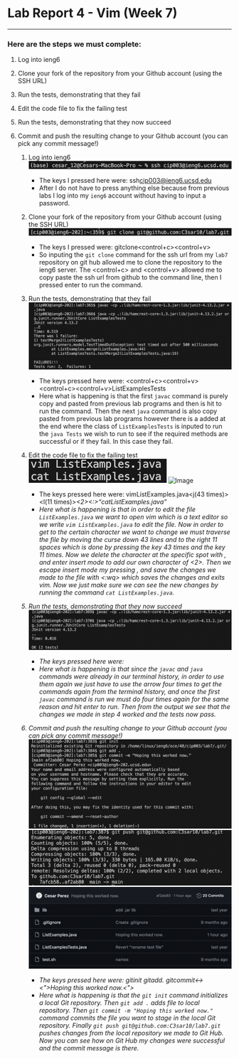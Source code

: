 # Lab Report 4 - Vim (Week 7)
---
### Here are the steps we must complete:
1. Log into ieng6
2. Clone your fork of the repository from your Github account (using the SSH URL)
3. Run the tests, demonstrating that they fail
4. Edit the code file to fix the failing test
5. Run the tests, demonstrating that they now succeed
6. Commit and push the resulting change to your Github account (you can pick any commit message!)

   1. Log into ieng6
      ![Image](Lab4_Ex1.png)
      - The keys I pressed here were: ssh<space>cip003@ieng6.ucsd.edu<enter>
      - After I do not have to press anything else because from previous labs I log into my `ieng6` account without having to input a password.
     
   2. Clone your fork of the repository from your Github account (using the SSH URL)
      ![Image](Lab4_Ex2.png)
      - The keys I pressed were: git<space>clone<space><control+c><control+v><enter>
      - So inputing the `git clone` command for the ssh url from my `lab7` repository on git hub allowed me to clone the repository to the ieng6 server. The <control+c> and <control+v> allowed me to copy paste the ssh url from github to the command line, then I pressed enter to run the command. 
     
   3. Run the tests, demonstrating that they fail
     ![Image](Lab4_Ex3.png)
      - The keys pressed here were: <control+c><control+v><enter><control+c><control+v><space>ListExamplesTests<enter>
      - Here what is happening is that the first `javac` command is purely copy and pasted from previous lab programs and then <enter> is hit to run the command. Then the next `java` command is also copy pasted from previous lab programs however there is a <space> added at the end where the class of `ListExamplesTests` is inputed to run the `java Tests` we wish to run to see if the required methods are successful or if they fail. In this case they fail.
     
   4. Edit the code file to fix the failing test
      ![Image](Lab4_Ex4.png)
      ![Image](Lab_Ex4.1.png)
      - The keys pressed here were: vim<space>ListExamples.java<j(43 times)><l(11 times)><x><i><2><esc><:><w><q><enter>cat<space>ListExamples.java<enter>
      - Here what is happening is that in order to edit the file `ListExamples.java` we want to open vim which is a text editor so we write `vim ListExamples.java` to edit the file. Now in order to get to the certain character we want to change we must traverse the file by moving the curse down 43 lines and to the right 11 spaces which is done by pressing the <j> key 43 times and the <l> key 11 times. Now we delete the character at the specific spot with <x>, and enter insert mode to add our own character of <2>. Then we escape insert mode my pressing <esc>, and save the changes we made to the file with <:wq> which saves the changes and exits vim. Now we just make sure we can see the new changes by running the command `cat ListExamples.java`.
     
   5. Run the tests, demonstrating that they now succeed
      ![Image](Lab4_Ex6.png)
      -  The keys pressed here were: <up><up><up><up><enter><up><up><up><up><enter>
      -  Here what is happening is that since the `javac` and `java` commands were already in our terminal history, in order to use them again we just have to use the <up> arrow four times to get the commands again from the terminal history, and once the first `javac` command is run we must do <up> four times again for the same reason and hit enter to run. Then from the output we see that the changes we made in step 4 worked and the tests now pass.
     
   6. Commit and push the resulting change to your Github account (you can pick any commit message!)
       ![Image](Lab4_Ex7.png)
       ![Image](Lab4_Ex8.png)
       ![Image](Lab4_Ex8.1.png)
      - The keys pressed here were: git<space>init git<space>add<space>. git<space>commit<space><-><m><space><">Hoping this worked now.<"><enter>
      - Here what is happening is that the `git init` command initializes a local Git repository. Then `git add .` adds file to local repository. Then `git commit -m "Hoping this worked now."` command commits the file you want to stage in the local Git repository. Finally `git push git@github.com:C3sar10/lab7.git` pushes changes from the local repository we made to Git Hub. Now you can see how on Git Hub my changes were successful and the commit message is there.  
     
   
     
      
